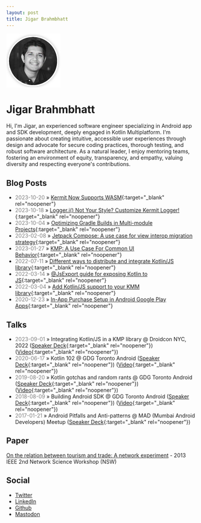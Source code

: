 ```yaml
---
layout: post
title: Jigar Brahmbhatt
---
```


![profile photo](/me.png)

# Jigar Brahmbhatt

Hi, I'm Jigar, an experienced software engineer specializing in Android app and SDK development, deeply engaged in Kotlin Multiplatform. I'm passionate about creating intuitive, accessible user experiences through design and advocate for secure coding practices, thorough testing, and robust software architecture. As a natural leader, I enjoy mentoring teams, fostering an environment of equity, transparency, and empathy, valuing diversity and respecting everyone's contributions.

## Blog Posts

- <span style="color: grey">2023-10-20</span> » [Kermit Now Supports WASM](https://touchlab.co/wasm-in-kermit){:target="_blank" rel="noopener"}
- <span style="color: grey">2023-10-18</span> » [Logger.i() Not Your Style? Customize Kermit Logger!](https://touchlab.co/kermit-custom-logger){:target="_blank" rel="noopener"}
- <span style="color: grey">2023-10-04</span> » [Optimizing Gradle Builds in Multi-module Projects](https://touchlab.co/optimizing-gradle-builds-in-Multi-module-projects){:target="_blank" rel="noopener"}
- <span style="color: grey">2023-02-08</span> » [Jetpack Compose: A use case for view interop migration strategy](https://touchlab.co/jetpack-compose-a-use-case-for-view-interop-migration-strategy/){:target="_blank" rel="noopener"}
- <span style="color: grey">2023-01-27</span> » [KMP: A Use Case For Common UI Behavior](https://touchlab.co/kmp-a-use-case-for-common-ui-behavior/){:target="_blank" rel="noopener"}
- <span style="color: grey">2022-07-11</span> » [Different ways to distribute and integrate Kotlin/JS library](https://dev.to/touchlab/different-ways-to-distribute-and-integrate-kotlinjs-library-1hg3){:target="_blank" rel="noopener"}
- <span style="color: grey">2022-03-14</span> » [@JsExport guide for exposing Kotlin to JS](https://dev.to/touchlab/jsexport-guide-for-exposing-kotlin-to-js-20l9){:target="_blank" rel="noopener"}
- <span style="color: grey">2022-03-04</span> » [Add Kotlin/JS support to your KMM library](https://dev.to/touchlab/add-kotlinjs-support-to-your-kmm-library-48d9){:target="_blank" rel="noopener"}
- <span style="color: grey">2020-12-23</span> » [In-App Purchase Setup in Android Google Play Apps](https://www.namiml.com/blog/set-up-iap-google-play-android-app){:target="_blank" rel="noopener"}

## Talks

- <span style="color: grey">2023-09-01</span> » Integrating Kotlin/JS in a KMP library @ Droidcon NYC, 2022 ([Speaker Deck](https://speakerdeck.com/findjigar/js-in-a-kmp-library){:target="_blank" rel="noopener"}) ([Video](https://youtu.be/ZWTkvQz9VUI){:target="_blank" rel="noopener"})
- <span style="color: grey">2020-06-17</span> » Kotlin 102 @ GDG Toronto Android ([Speaker Deck](https://speakerdeck.com/findjigar/kotlin-102){:target="_blank" rel="noopener"}) ([Video](https://www.youtube.com/watch?v=O6EmGzAGnuk){:target="_blank" rel="noopener"})
- <span style="color: grey">2019-08-20</span> » Kotlin gotchas and random rants @ GDG Toronto Android ([Speaker Deck](https://speakerdeck.com/findjigar/kotlin-gotchas-and-random-rants){:target="_blank" rel="noopener"}) ([Video](https://www.youtube.com/watch?v=mNviUg0ocsk){:target="_blank" rel="noopener"})
- <span style="color: grey">2018-08-09</span> » Building Android SDK @ GDG Toronto Android ([Speaker Deck](https://speakerdeck.com/findjigar/building-android-sdk){:target="_blank" rel="noopener"}) ([Video](https://www.youtube.com/watch?v=epwAhLWkPCY){:target="_blank" rel="noopener"})
- <span style="color: grey">2017-01-21</span> » Android Pitfalls and Anti-patterns @ MAD (Mumbai Android Developers) Meetup ([Speaker Deck](https://speakerdeck.com/findjigar/android-pitfalls-and-anti-patterns){:target="_blank" rel="noopener"})

## Paper

[On the relation between tourism and trade: A network experiment](https://ieeexplore.ieee.org/document/6609197) - 2013 IEEE 2nd Network Science Workshop (NSW)

## Social

- [Twitter](https://twitter.com/shaktiman_droid)
- [LinkedIn](https://www.linkedin.com/in/shaktiman-droid/)
- [Github](https://github.com/findjigar/)
- [Mastodon](https://mastodon.social/@jabbar_jigariyo)
